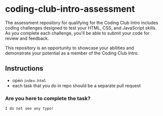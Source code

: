 # coding-club-intro-assessment

The assessment repository for qualifying for the Coding Club Intro includes coding challenges designed to test your HTML, CSS, and JavaScript skills.
As you complete each challenge, you'll be able to submit your code for review and feedback.

This repository is an opportunity to showcase your abilities and demonstrate your potential as a member of the Coding Club Intro.

## Instructions

- open `index.html`
- each task that you do in repo should be a separate pull request

### **Are you here to complete the task?**

`I do not see any typo!`
